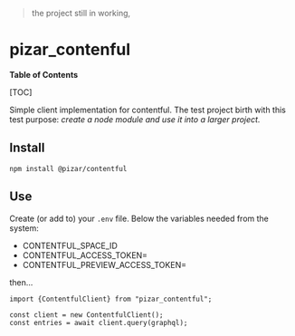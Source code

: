 > the project still in working,

# pizar_contenful

**Table of Contents**

[TOC]

Simple client implementation for contentful. 
The test project birth with this test purpose: _create a node module and use it into a larger project._

## Install
```shell
npm install @pizar/contentful
```

## Use
Create (or add to) your `.env` file. Below the variables needed from the system:
- CONTENTFUL_SPACE_ID
- CONTENTFUL_ACCESS_TOKEN=
- CONTENTFUL_PREVIEW_ACCESS_TOKEN=

then...
```node
import {ContentfulClient} from "pizar_contentful";

const client = new ContentfulClient();
const entries = await client.query(graphql);
```

